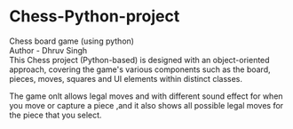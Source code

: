 # Chess-Python-project
Chess board game (using python)
<br>
Author - Dhruv Singh 
<br>
This Chess project (Python-based) is designed with an object-oriented approach, covering the game's various components such as the board, pieces, moves, squares and UI elements within distinct classes. 

The game onlt allows legal moves and with different sound effect for when you move or capture a piece ,and it also shows all possible legal moves for the piece that you select.
<br>


